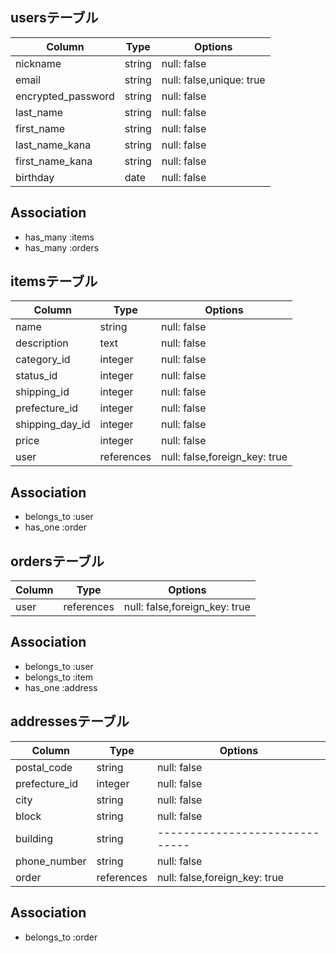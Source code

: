 ## usersテーブル
|Column            |Type  |Options                 |
|------------------|------|------------------------|
|nickname          |string|null: false             |
|email             |string|null: false,unique: true|
|encrypted_password|string|null: false             |
|last_name         |string|null: false             |
|first_name        |string|null: false             |
|last_name_kana    |string|null: false             |
|first_name_kana   |string|null: false             |
|birthday          |date  |null: false             |

## Association
- has_many :items
- has_many :orders

## itemsテーブル
|Column          |Type      |Options                      |
|----------------|----------|-----------------------------|
|name            |string    |null: false                  |
|description     |text      |null: false                  |
|category_id     |integer   |null: false                  |
|status_id       |integer   |null: false                  |
|shipping_id     |integer   |null: false                  |
|prefecture_id   |integer   |null: false                  |
|shipping_day_id |integer   |null: false                  |
|price           |integer   |null: false                  |
|user            |references|null: false,foreign_key: true|

## Association
- belongs_to :user
- has_one    :order

## ordersテーブル
|Column |Type      |Options                       |
|-------|----------|------------------------------|
|user   |references|null: false,foreign_key: true |

## Association
- belongs_to :user
- belongs_to :item
- has_one    :address

## addressesテーブル
|Column       |Type      |Options                       |
|-------------|----------|------------------------------|
|postal_code  |string    |null: false                   |
|prefecture_id|integer   |null: false                   |
|city         |string    |null: false                   |
|block        |string    |null: false                   |
|building     |string    |------------------------------|
|phone_number |string    |null: false                   |
|order        |references|null: false,foreign_key: true	|

## Association
- belongs_to :order